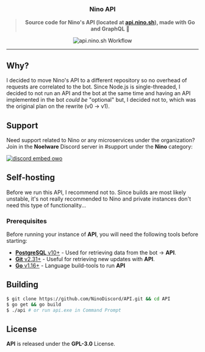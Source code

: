 <div align="center">
    <h3>Nino API</h3>
    <blockquote><strong>Source code for Nino's API (located at <a href="https://api.nino.sh">api.nino.sh</a>), made with Go and GraphQL 💜</strong></blockquote>
</div>

<div align='center'>
  <img alt='api.nino.sh Workflow' src='https://img.shields.io/github/workflow/status/NinoDiscord/API/Deploy%20to%20Kubernetes/master?style=flat-square' />
</div>

<hr />

## Why?
I decided to move Nino's API to a different repository so no overhead of requests are correlated to the bot.
Since Node.js is single-threaded, I decided to not run an API and the bot at the same time and having an API implemented
in the bot *could be* "optional" but, I decided not to, which was the original plan on the rewrite (v0 -> v1).

## Support
Need support related to Nino or any microservices under the organization? Join in the **Noelware** Discord server in #support under the **Nino** category:

[![discord embed owo](https://discord.com/api/v8/guilds/824066105102303232/widget.png?style=banner3)](https://discord.gg/ATmjFH9kMH)

## Self-hosting
Before we run this API, I recommend not to. Since builds are most likely unstable, it's not really recommended to Nino and private instances
don't need this type of functionality...

### Prerequisites
Before running your instance of **API**, you will need the following tools before starting:

- [**PostgreSQL** v10+](https://postgresql.org) - Used for retrieving data from the bot -> **API**. 
- [**Git** v2.31+](https://git-scm.com/) - Useful for retrieving new updates with **API**.
- [**Go** v1.16+](https://go.dev) - Language build-tools to run **API**

## Building
```sh
$ git clone https://github.com/NinoDiscord/API.git && cd API
$ go get && go build
$ ./api # or run api.exe in Command Prompt
```

## License
**API** is released under the **GPL-3.0** License.
